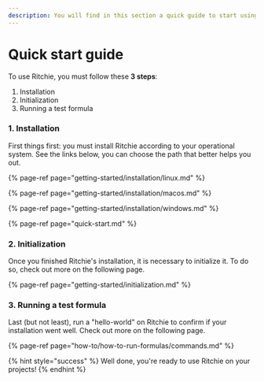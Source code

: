 ```yaml
---
description: You will find in this section a quick guide to start using Ritchie.
---
```


# Quick start guide

To use Ritchie, you must follow these **3 steps**: 

1. Installation
2. Initialization
3. Running a test formula 

### **1. Installation** 

First things first: you must install Ritchie according to your operational system. See the links below, you can choose the path that better helps you out.

{% page-ref page="getting-started/installation/linux.md" %}

{% page-ref page="getting-started/installation/macos.md" %}

{% page-ref page="getting-started/installation/windows.md" %}

{% page-ref page="quick-start.md" %}

### **2. Initialization** 

Once you finished Ritchie's installation, it is necessary to initialize it. To do so,  check out more on the following  page. 

{% page-ref page="getting-started/initialization.md" %}

### **3. Running a test formula**

Last \(but not least\), run a "hello-world" on Ritchie to confirm if your installation went well. Check out more on the following page. 

{% page-ref page="how-to/how-to-run-formulas/commands.md" %}

{% hint style="success" %}
Well done, you're ready to use Ritchie on your projects! 
{% endhint %}

